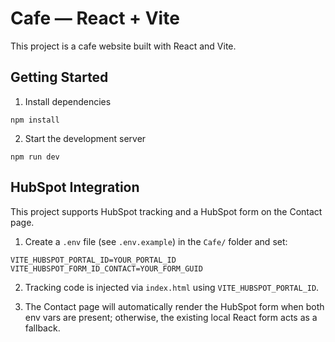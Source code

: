 # Cafe — React + Vite

This project is a cafe website built with React and Vite.

## Getting Started

1. Install dependencies

```
npm install
```

2. Start the development server

```
npm run dev
```

## HubSpot Integration

This project supports HubSpot tracking and a HubSpot form on the Contact page.

1) Create a `.env` file (see `.env.example`) in the `Cafe/` folder and set:

```
VITE_HUBSPOT_PORTAL_ID=YOUR_PORTAL_ID
VITE_HUBSPOT_FORM_ID_CONTACT=YOUR_FORM_GUID
```

2) Tracking code is injected via `index.html` using `VITE_HUBSPOT_PORTAL_ID`.

3) The Contact page will automatically render the HubSpot form when both env vars are present; otherwise, the existing local React form acts as a fallback.
